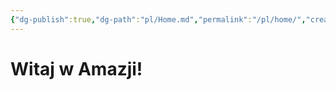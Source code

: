 ```yaml
---
{"dg-publish":true,"dg-path":"pl/Home.md","permalink":"/pl/home/","created":"2025-02-11T15:55:33.967+01:00","updated":"2025-02-11T15:57:23.178+01:00"}
---
```



# Witaj w Amazji!